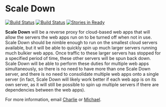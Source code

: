 Scale Down
==========

[![Build Status](https://drone.io/github.com/stuphlabs/pullcord/status.png)](https://drone.io/github.com/stuphlabs/pullcord/latest)
[![Build Status](https://travis-ci.org/stuphlabs/pullcord.svg)](https://travis-ci.org/stuphlabs/pullcord)
[![Stories in Ready](https://badge.waffle.io/stuphlabs/pullcord.png?label=ready&title=Ready)](https://waffle.io/stuphlabs/pullcord)

**Scale Down** will be a reverse proxy for cloud-based web apps that will allow the servers the web apps run on to be turned off when not in use. Scale Down should be nimble enough to run on the smallest cloud servers available, but it will be able to quickly spin up much larger servers running much bulkier web apps. Once traffic to these larger servers has stopped for a specified period of time, these other servers will be spun back down. Scale Down will be able to perform these duties for multiple web apps simultaneously, so there is no need to have more than one Scale Down server, and there is no need to consolidate multiple web apps onto a single server (in fact, Scale Down will likely work better if each web app is on its own server, as it will still be possible to spin up multiple servers if there are dependencies between the web apps).

For more information, email [Charlie](mailto://charlie@stuphlabs.com) or [Michael](mailto://michael@stuphlabs.com).
